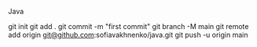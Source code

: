 Java

git init
git add .
git commit -m "first commit"
git branch -M main
git remote add origin git@github.com:sofiavakhnenko/java.git
git push -u origin main
